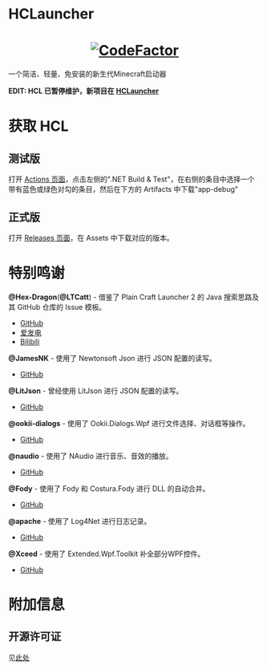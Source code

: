 # HCLauncher
<h1 align = "center"><a href="https://www.codefactor.io/repository/github/saltwood/HCLauncher"><img src="https://www.codefactor.io/repository/github/saltwood/HCLauncher/badge" alt="CodeFactor" /></a></h1>

一个简洁、轻量、免安装的新生代Minecraft启动器

**EDIT: HCL 已暂停维护，新项目在 [HCLauncher](https://github.com/SALTWOOD/HCLauncher)**

# 获取 HCL

## 测试版
打开 [Actions 页面](https://github.com/SALTWOOD/HCLauncher/actions)，点击左侧的".NET Build & Test"，在右侧的条目中选择一个带有蓝色或绿色对勾的条目，然后在下方的 Artifacts 中下载"app-debug"

## 正式版
打开 [Releases 页面](https://github.com/SALTWOOD/HCLauncher/releases)，在 Assets 中下载对应的版本。

# 特别鸣谢

**@Hex-Dragon**(**@LTCatt**) - 借鉴了 Plain Craft Launcher 2 的 Java 搜索思路及其 GitHub 仓库的 Issue 模板。
- [GitHub](https://github.com/Hex-Dragon/PCL2)
- [爱发电](https://afdian.net/a/LTCat)
- [Bilibili](https://space.bilibili.com/11343203)

**@JamesNK** - 使用了 Newtonsoft Json 进行 JSON 配置的读写。
- [GitHub](https://github.com/JamesNK/Newtonsoft.Json)

**@LitJson** - 曾经使用 LitJson 进行 JSON 配置的读写。
- [GitHub](https://github.com/LitJson/litjson)

**@ookii-dialogs** - 使用了 Ookii.Dialogs.Wpf 进行文件选择、对话框等操作。
- [GitHub](https://github.com/ookii-dialogs/ookii-dialogs-wpf)

**@naudio** - 使用了 NAudio 进行音乐、音效的播放。
- [GitHub](https://github.com/naudio/NAudio)

**@Fody** - 使用了 Fody 和 Costura.Fody 进行 DLL 的自动合并。
- [GitHub](https://github.com/Fody)

**@apache** - 使用了 Log4Net 进行日志记录。
- [GitHub](https://github.com/apache/logging-log4net)

**@Xceed** - 使用了 Extended.Wpf.Toolkit 补全部分WPF控件。
- [GitHub](https://github.com/xceedsoftware/wpftoolkit)


# 附加信息
## 开源许可证

见[此处](https://github.com/SALTWOOD/HCLauncher/blob/main/开源许可证.txt)
